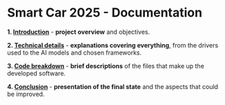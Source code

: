 # Smart Car 2025 - Documentation

**1. [Introduction](Introduction/Introduction.md)** -  **project overview** and objectives.

**2. [Technical details](Technical/Technical.md)** - **explanations covering everything**, from the drivers used to the AI models and chosen frameworks.

**3. [Code breakdown](CodeFlow/packages.md)** - **brief descriptions** of the files that make up the developed software.

**4. [Conclusion](Conclusion/conclusion.md)** - **presentation of the final state** and the aspects that could be improved.
 